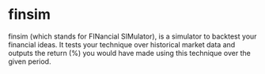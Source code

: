 # finsim 

finsim (which stands for FINancial SIMulator), is a simulator to backtest your financial ideas. It tests your technique over historical market data and outputs the return (%) you would have made using this technique over the given period.

